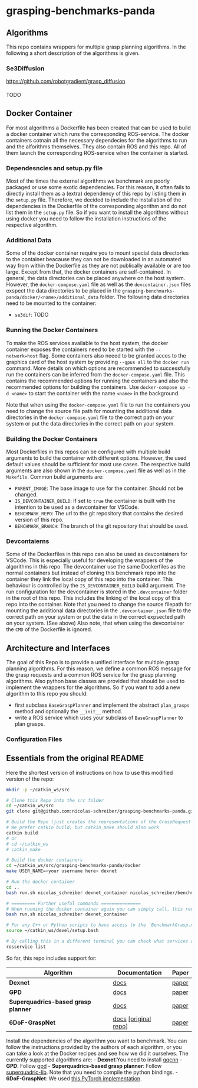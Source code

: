 # grasping-benchmarks-panda

## Algorithms
This repo contains wrappers for multiple grasp planning algorithms.
In the following a short description of the algorithms is given.

### Se3Diffusion
https://github.com/robotgradient/grasp_diffusion

#### 
TODO

## Docker Container
For most algorithms a Dockerfile has been created that can be used to build a docker container which runs the corresponding ROS-service.
The docker containers cotnain all the necessary dependecies for the algorithms to run and the alforithms themselves.
They also contain ROS and this repo.
All of them launch the corresponding ROS-service when the container is started.

### Dependesncies and setup.py file
Most of the times the external algorithms we benchmark are poorly packaged or use some exotic dependencies.
For this reason, it often fails to directly install them as a (extra) dependency of this repo by listing them in the `setup.py` file.
Therefore, we decided to include the installation of the dependencies in the Dockerfile of the corresponding algorithm and do not list them in the `setup.py` file.
So if you want to install the algorithms without using docker you need to follow the installation instructions of the respective algorithm.

### Additional Data
Some of the docker container require you to mount special data directories to the container beacause they can not be downloaded in an automated way from within the Dockerfile as they are not publically available or are too large.
Except from that, the docker containers are self-contained.
In general, the data directories can be placed anywhere on the host system.
However, the `docker-compose.yaml` file as well as the `devcontainer.json` files exspect the data directories to be placed in the `grasping-benchmarks-panda/docker/<name>/additional_data` folder.
The following data directories need to be mounted to the container:
- `se3dif`: TODO

### Running the Docker Containers
To make the ROS services available to the host system, the docker container exposes the containers need to be started with the `--network=host` flag.
Some containers also neeed to be granted acces to the graphics card of the host system by providing `--gpus all` to the `docker run` command.
More details on which options are recommended to successfully run the containers can be inferred from the `docker-compose.yaml` file.
This contains the recommended options for running the containers and also the recommended options for building the containers.
Use `docker-compose up -d <name>` to start the container with the name `<name>` in the background.
<!-- Note that you might need to change the source file path for mounting the additional data directories in the `docker-compose.yaml` file to the correct path on your system. -->
Note that when using the `docker-compose.yaml` file to run the containers you need to change the source file path for mounting the additional data directories in the `docker-compose.yaml` file to the correct path on your system or put the data directories in the correct path on your system.

### Building the Docker Containers
Most Dockerfiles in this repos can be configured with multiple build arguments to build the container with different options.
However, the used default values should be sufficient for most use cases.
The respective build arguments are also shown in the `docker-compose.yaml` file as well as in the `Makefile`.
Common build arguments are:
- `PARENT_IMAGE`: The base image to use for the container. Should not be changed.
- `IS_DEVCONTAINER_BUILD`: If set to `true` the container is built with the intention to be used as a devcontainer for VSCode.
- `BENCHMARK_REPO`: The url to the git repository that contains the desired version of this repo.
- `BENCHMARK_BRANCH`: The branch of the git repository that should be used.

### Devcontaierns
Some of the Dockerfiles in this repo can also be used as devcontainers for VSCode.
This is especially useful for developing the wrappers of the algorithms in this repo.
The devcontainer use the same Dockerfiles as the normal containers but instead of cloning this benchmark repo into the container they link the local copy of this repo into the container.
This behaviour is controlled by the `IS_DEVCONTAINER_BUILD` build argument. 
The run configuration for the devcontainer is stored in the `.devcontainer` folder in the root of this repo.
This includes the linking of the local copy of this repo into the container.
Note that you need to change the source filepath for mounting the additional data directories in the `.devcontainer.json` file to the correct path on your system or put the data in the correct expsected path on your system. (See above)
Also note, that when using the devcontainer the `CMD` of the Dockerfile is ignored.

## Architecture and Interfaces
The goal of this Repo is to provide a unified interface for multiple grasp planning algorithms.
For this reason, we define a common ROS message for the grasp requests and a common ROS service for the grasp planning algorithms.
Also python base classes are provided that should be used to implement the wrappers for the algorithms.
So if you want to add a new algorithm to this repo you should:
- first subclass `BaseGraspPlanner` and implement the abstract `plan_grasps` method and optionally the `__init__` method.
- write a ROS service which uses your subclass of `BaseGraspPlanner` to plan grasps.

### Configuration Files





## Essentials from the original README
Here the shortest version of instructions on how to use this modified version of the repo:

```bash
mkdir -p ~/catkin_ws/src

# Clone this Repo into the src folder
cd ~/catkin_ws/src
git clone git@github.com:nicolas-schreiber/grasping-benchmarks-panda.git

# Build the Repo (just creates the representations of the GraspRequest ROS Message and the GraspService)
# We prefer catkin build, but catkin_make should also work
catkin build
# or
# cd ~/catkin_ws
# catkin_make

# Build the docker containers
cd ~/catkin_ws/src/grasping-benchmarks-panda/docker
make USER_NAME=<your username here> dexnet

# Run the docker container
cd ..
bash run.sh nicolas_schreiber dexnet_container nicolas_schreiber/benchmark_dexnet

# ========= Further useful commands =============== 
# When running the docker container again you can simply call, this reuses the last docker container
bash run.sh nicolas_schreiber dexnet_container

# For any C++ or Python scripts to have access to the `BenchmarkGrasp.msg` the `GraspPlanner.srv` run following command:
source ~/catkin_ws/devel/setup.bash

# By calling this in a different terminal you can check what services are available:
rosservice list
```

So far, this repo includes support for:

| Algorithm | Documentation | Paper |
| --- | --- | --- |
**Dexnet** | [docs](https://berkeleyautomation.github.io/dex-net/)  | [paper](https://arxiv.org/pdf/1703.09312.pdf) |
**GPD** | [docs](https://github.com/atenpas/gpd) | [paper](https://arxiv.org/pdf/1706.09911.pdf) |
**Superquadrics-based grasp planner**  | [docs](https://github.com/robotology/superquadric-lib) | [paper](http://lornat75.github.io/papers/2017/vezzani-icra.pdf) |
**6DoF-GraspNet** | [docs](https://github.com/jsll/pytorch_6dof-graspnet) [[original repo]](https://github.com/NVlabs/6dof-graspnet) | [paper](https://arxiv.org/abs/1905.10520) |

Install the dependencies of the algorithm you want to benchmark. You can follow the instructions provided by the authors of each algorithm, or you can take a look at the Docker recipes and see how we did it ourselves. The currently supported algorithms are:
    - **Dexnet**:You need to install [gqcnn](https://berkeleyautomation.github.io/gqcnn/)
    - **GPD**: Follow [gpd](https://github.com/atenpas/gpd)
    - **Superquadrics-based grasp planner**: Follow [superquadric-lib](https://github.com/robotology/superquadric-lib). Note that you need to compile the python bindings.
    - **6DoF-GraspNet**: We used [this PyTorch implementation](https://github.com/jsll/pytorch_6dof-graspnet).